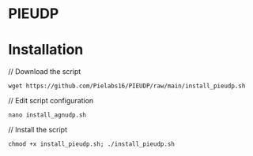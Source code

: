 # PIEUDP
# Installation


// Download the script
```
wget https://github.com/Pielabs16/PIEUDP/raw/main/install_pieudp.sh
```
// Edit script configuration 
```
nano install_agnudp.sh
```
// Install the script
```
chmod +x install_pieudp.sh; ./install_pieudp.sh
```
